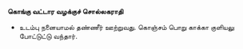 **கொங்கு வட்டார வழக்குச் சொல்லகராதி**
- உடம்பு நனையாமல் தண்ணீர் ஊற்றுவது. கொஞ்சம் பொறு காக்கா குளியலு போட்டுட்டு வந்தார்.

